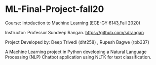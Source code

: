 # ML-Final-Project-fall20
Course: Intoduction to Machine Learning (ECE-GY 6143,Fall 2020)

Instructor: Professor Sundeep Rangan. https://github.com/sdrangan

Project Developed by: Deep Trivedi (dht258) , Rupesh Bagwe (rpb337)

A Machine Learning project in Python developing a Natural Language Processing (NLP) Chatbot application using NLTK for text classification. 
